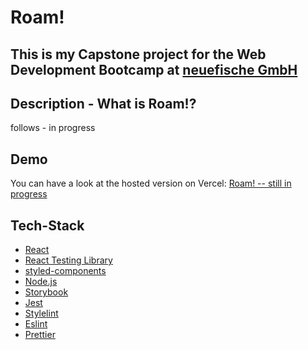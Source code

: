 # Roam!

## This is my Capstone project for the Web Development Bootcamp at [neuefische GmbH](https://www.neuefische.de)

## Description - What is Roam!?

follows - in progress

## Demo

You can have a look at the hosted version on Vercel: [Roam! -- still in progress](https://capstone-project-bensle.vercel.app/)

<!-- This is a template for a [Create React App](https://create-react-app.dev/) with additional tools.

- [Tech-Stack](#tech-stack)
- [Project Setup](#project-setup)
  - [Set up Vercel](#set-up-vercel)
- [Getting started](#getting-started)
- [Test Driven Development](#test-driven-development)
- [Commands](#commands)

It uses the following tools/libraries: -->

## Tech-Stack

- [React](https://reactjs.org)
- [React Testing Library](https://testing-library.com)
- [styled-components](https://www.styled-components.com)
- [Node.js](https://nodejs.org)
- [Storybook](https://storybook.js.org/)
- [Jest](https://jestjs.io/)
- [Stylelint](https://stylelint.io/)
- [Eslint](https://eslint.org/)
- [Prettier](https://prettier.io/)

<!-- ## Project Setup -->

<!-- This project uses different deployments to make code reviews easier:

- Vercel (App Production)
- Vercel (App Preview)

### Set up Vercel

Please follow this guide: https://vercel.com/docs/concepts/git

## Getting started

**Run the development server:**

```shell
npm run start
```

**Run storybook:**

```shell
npm run storybook
```

## Test Driven Development

We jest to write unit tests. Please look at the Documentation for [Jest](https://jestjs.io/)
and [testing-library](https://testing-library.com/docs/react-testing-library/intro/).

## Commands

**Run the development server:**

```shell
npm run dev
```

**Build:**

```shell
npm run build
```

**Run storybook:**

```shell
npm run storybook
```

**Build storybook:**

```shell
npm run storybook:build
```

**Run all tests:**

```shell
npm run test
```

**Run stylelint**

```shell
npm run stylelint
```

**Run eslint**

```shell
npm run eslint
```

**Run all linters**

```shell
npm run lint
``` -->
